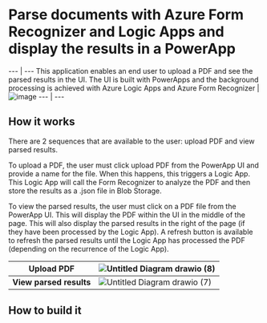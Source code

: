 # Parse documents with Azure Form Recognizer and Logic Apps and display the results in a PowerApp

--- | ---
This application enables an end user to upload a PDF and see the parsed results in the UI. The UI is built with PowerApps and the background processing is achieved with Azure Logic Apps and Azure Form Recognizer | ![image](https://user-images.githubusercontent.com/35609369/149397062-715dd270-b5c1-465e-9233-e9d9f53fa453.png)
--- | ---

## How it works

There are 2 sequences that are available to the user: upload PDF and view parsed results. 

To upload a PDF, the user must click upload PDF from the PowerApp UI and provide a name for the file. When this happens, this triggers a Logic App. This Logic App will call the Form Recognizer to analyze the PDF and then store the results as a .json file in Blob Storage. 

To view the parsed results, the user must click on a PDF file from the PowerApp UI. This will display the PDF within the UI in the middle of the page. This will also display the parsed results in the right of the page (if they have been processed by the Logic App). A refresh button is available to refresh the parsed results until the Logic App has processed the PDF (depending on the recurrence of the Logic App).


**Upload PDF** | ![Untitled Diagram drawio (8)](https://user-images.githubusercontent.com/35609369/149403292-ca218433-941a-42cf-a88f-ed1fb79c7e4c.png)
--- | ---
**View parsed results** | ![Untitled Diagram drawio (7)](https://user-images.githubusercontent.com/35609369/149402262-21b359be-305a-44a4-8291-29e27cac41ac.png)

## How to build it

